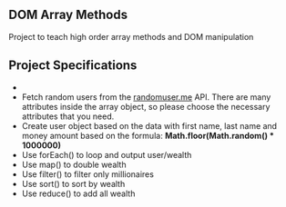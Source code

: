 ## DOM Array Methods

Project to teach high order array methods and DOM manipulation

## Project Specifications
- [Link demo]: (https://thoanguyen2907.github.io/dom-array-method/)
- Fetch random users from the [randomuser.me](https://randomuser.me) API. There are many attributes inside the array object, so please choose the necessary attributes that you need. 
- Create user object based on the data with first name, last name and money amount based on the formula: **Math.floor(Math.random() * 1000000)**
- Use forEach() to loop and output user/wealth
- Use map() to double wealth
- Use filter() to filter only millionaires
- Use sort() to sort by wealth
- Use reduce() to add all wealth
